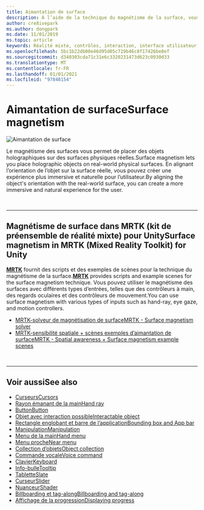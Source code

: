 ```yaml
---
title: Aimantation de surface
description: À l’aide de la technique du magnétisme de la surface, vous pouvez placer un objet holographique sur une surface physique réelle.
author: cre8ivepark
ms.author: dongpark
ms.date: 11/01/2019
ms.topic: article
keywords: Réalité mixte, contrôles, interaction, interface utilisateur, expérience utilisateur, casque de la réalité mixte, casque de la réalité mixte, casque de réalité virtuelle, HoloLens, MRTK, boîte à outils de réalité mixte, magnétisme de surface
ms.openlocfilehash: 5bc1b22db00e46d95d05c719b46c8f17426be8ef
ms.sourcegitcommit: d340303cda71c31e6c3320231473d623c0930d33
ms.translationtype: MT
ms.contentlocale: fr-FR
ms.lasthandoff: 01/01/2021
ms.locfileid: "97848154"
---
```

# <a name="surface-magnetism"></a><span data-ttu-id="d79bd-104">Aimantation de surface</span><span class="sxs-lookup"><span data-stu-id="d79bd-104">Surface magnetism</span></span>

![Aimantation de surface](images/MRTK_SurfaceMagnetism.gif)

<span data-ttu-id="d79bd-106">Le magnétisme des surfaces vous permet de placer des objets holographiques sur des surfaces physiques réelles.</span><span class="sxs-lookup"><span data-stu-id="d79bd-106">Surface magnetism lets you place holographic objects on real-world physical surfaces.</span></span> <span data-ttu-id="d79bd-107">En alignant l’orientation de l’objet sur la surface réelle, vous pouvez créer une expérience plus immersive et naturelle pour l’utilisateur.</span><span class="sxs-lookup"><span data-stu-id="d79bd-107">By aligning the object's orientation with the real-world surface, you can create a more immersive and natural experience for the user.</span></span>

<br>

---

## <a name="surface-magnetism-in-mrtk-mixed-reality-toolkit-for-unity"></a><span data-ttu-id="d79bd-108">Magnétisme de surface dans MRTK (kit de préensemble de réalité mixte) pour Unity</span><span class="sxs-lookup"><span data-stu-id="d79bd-108">Surface magnetism in MRTK (Mixed Reality Toolkit) for Unity</span></span>

<span data-ttu-id="d79bd-109">**[MRTK](https://github.com/Microsoft/MixedRealityToolkit-Unity)** fournit des scripts et des exemples de scènes pour la technique du magnétisme de la surface.</span><span class="sxs-lookup"><span data-stu-id="d79bd-109">**[MRTK](https://github.com/Microsoft/MixedRealityToolkit-Unity)** provides scripts and example scenes for the surface magnetism technique.</span></span> <span data-ttu-id="d79bd-110">Vous pouvez utiliser le magnétisme des surfaces avec différents types d’entrées, telles que des contrôleurs à main, des regards oculaires et des contrôleurs de mouvement.</span><span class="sxs-lookup"><span data-stu-id="d79bd-110">You can use surface magnetism with various types of inputs such as hand-ray, eye gaze, and motion controllers.</span></span>

* [<span data-ttu-id="d79bd-111">MRTK-solveur de magnétisation de surface</span><span class="sxs-lookup"><span data-stu-id="d79bd-111">MRTK - Surface magnetism solver</span></span>](https://microsoft.github.io/MixedRealityToolkit-Unity/Documentation/README_Solver.html#surfacemagnetism)
* [<span data-ttu-id="d79bd-112">MRTK-sensibilité spatiale + scènes exemples d’aimantation de surface</span><span class="sxs-lookup"><span data-stu-id="d79bd-112">MRTK - Spatial awareness + Surface magnetism example scenes</span></span>](https://github.com/microsoft/MixedRealityToolkit-Unity/blob/mrtk_development/Assets/MRTK/Examples/Demos/Solvers/Scenes/SurfaceMagnetismSpatialAwarenessExample.unity)

<br>

---

## <a name="see-also"></a><span data-ttu-id="d79bd-113">Voir aussi</span><span class="sxs-lookup"><span data-stu-id="d79bd-113">See also</span></span>

* [<span data-ttu-id="d79bd-114">Curseurs</span><span class="sxs-lookup"><span data-stu-id="d79bd-114">Cursors</span></span>](cursors.md)
* [<span data-ttu-id="d79bd-115">Rayon émanant de la main</span><span class="sxs-lookup"><span data-stu-id="d79bd-115">Hand ray</span></span>](point-and-commit.md)
* [<span data-ttu-id="d79bd-116">Button</span><span class="sxs-lookup"><span data-stu-id="d79bd-116">Button</span></span>](button.md)
* [<span data-ttu-id="d79bd-117">Objet avec interaction possible</span><span class="sxs-lookup"><span data-stu-id="d79bd-117">Interactable object</span></span>](interactable-object.md)
* [<span data-ttu-id="d79bd-118">Rectangle englobant et barre de l’application</span><span class="sxs-lookup"><span data-stu-id="d79bd-118">Bounding box and App bar</span></span>](app-bar-and-bounding-box.md)
* [<span data-ttu-id="d79bd-119">Manipulation</span><span class="sxs-lookup"><span data-stu-id="d79bd-119">Manipulation</span></span>](direct-manipulation.md)
* [<span data-ttu-id="d79bd-120">Menu de la main</span><span class="sxs-lookup"><span data-stu-id="d79bd-120">Hand menu</span></span>](hand-menu.md)
* [<span data-ttu-id="d79bd-121">Menu proche</span><span class="sxs-lookup"><span data-stu-id="d79bd-121">Near menu</span></span>](near-menu.md)
* [<span data-ttu-id="d79bd-122">Collection d’objets</span><span class="sxs-lookup"><span data-stu-id="d79bd-122">Object collection</span></span>](object-collection.md)
* [<span data-ttu-id="d79bd-123">Commande vocale</span><span class="sxs-lookup"><span data-stu-id="d79bd-123">Voice command</span></span>](voice-input.md)
* [<span data-ttu-id="d79bd-124">Clavier</span><span class="sxs-lookup"><span data-stu-id="d79bd-124">Keyboard</span></span>](keyboard.md)
* [<span data-ttu-id="d79bd-125">Info-bulle</span><span class="sxs-lookup"><span data-stu-id="d79bd-125">Tooltip</span></span>](tooltip.md)
* [<span data-ttu-id="d79bd-126">Tablette</span><span class="sxs-lookup"><span data-stu-id="d79bd-126">Slate</span></span>](slate.md)
* [<span data-ttu-id="d79bd-127">Curseur</span><span class="sxs-lookup"><span data-stu-id="d79bd-127">Slider</span></span>](slider.md)
* [<span data-ttu-id="d79bd-128">Nuanceur</span><span class="sxs-lookup"><span data-stu-id="d79bd-128">Shader</span></span>](shader.md)
* [<span data-ttu-id="d79bd-129">Billboarding et tag-along</span><span class="sxs-lookup"><span data-stu-id="d79bd-129">Billboarding and tag-along</span></span>](billboarding-and-tag-along.md)
* [<span data-ttu-id="d79bd-130">Affichage de la progression</span><span class="sxs-lookup"><span data-stu-id="d79bd-130">Displaying progress</span></span>](progress.md)
